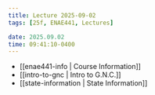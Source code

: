 ```yaml
---
title: Lecture 2025-09-02
tags: [25f, ENAE441, Lectures]

date: 2025.09.02
time: 09:41:10-0400
---
```


- [[enae441-info | Course Information]]
- [[intro-to-gnc | Intro to G.N.C.]]
- [[state-information | State Information]]
